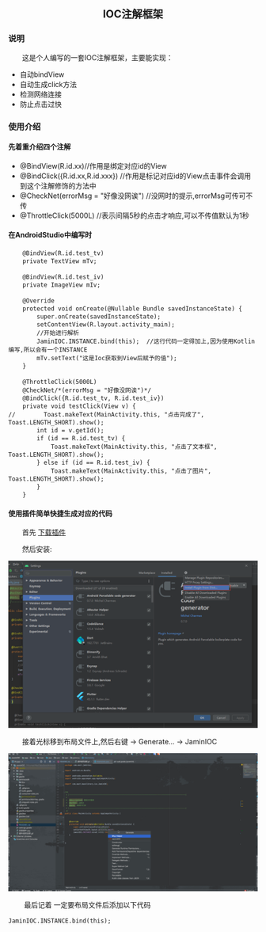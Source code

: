 ## <center>IOC注解框架</center>

### 说明

　　这是个人编写的一套IOC注解框架，主要能实现：  
-  自动bindView
-  自动生成click方法
-  检测网络连接
-  防止点击过快  

### 使用介绍

#### 先着重介绍四个注解
- @BindView(R.id.xx)//作用是绑定对应id的View
- @BindClick({R.id.xx,R.id.xxx}) //作用是标记对应id的View点击事件会调用到这个注解修饰的方法中
- @CheckNet(errorMsg = "好像没网诶") //没网时的提示,errorMsg可传可不传
- @ThrottleClick(5000L) //表示间隔5秒的点击才响应,可以不传值默认为1秒

#### 在AndroidStudio中编写时
```
    @BindView(R.id.test_tv)
    private TextView mTv;

    @BindView(R.id.test_iv)
    private ImageView mIv;
    
    @Override
    protected void onCreate(@Nullable Bundle savedInstanceState) {
        super.onCreate(savedInstanceState);
        setContentView(R.layout.activity_main);
        //开始进行解析
        JaminIOC.INSTANCE.bind(this);  //这行代码一定得加上,因为使用Kotlin编写,所以会有一个INSTANCE
        mTv.setText("这是Ioc获取到View后赋予的值");
    }
    
    @ThrottleClick(5000L)  
    @CheckNet/*(errorMsg = "好像没网诶")*/
    @BindClick({R.id.test_tv, R.id.test_iv})
    private void testClick(View v) {
//        Toast.makeText(MainActivity.this, "点击完成了", Toast.LENGTH_SHORT).show();
        int id = v.getId();
        if (id == R.id.test_tv) {
            Toast.makeText(MainActivity.this, "点击了文本框", Toast.LENGTH_SHORT).show();
        } else if (id == R.id.test_iv) {
            Toast.makeText(MainActivity.this, "点击了图片", Toast.LENGTH_SHORT).show();
        }
    }
```

#### 使用插件简单快捷生成对应的代码

　　首先 [下载插件](https://github.com/EastUp/JaminIOCPlugin/raw/master/JaminIOC.jar)

　　然后安装:

![](安装插件.jpg)

　　接着光标移到布局文件上,然后右键 -> Generate... -> JaminIOC

![](使用说明.gif)

　　 最后记着 一定要布局文件后添加以下代码

```
JaminIOC.INSTANCE.bind(this);
```


      
     
 

